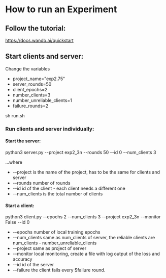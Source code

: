 # How to run an Experiment

## Follow the tutorial:

https://docs.wandb.ai/quickstart

## Start clients and server:

Change the variables

* project_name="exp2.75"
* server_rounds=50
* client_epochs=2
* number_clients=3
* number_unreliable_clients=1
* failure_rounds=2

sh run.sh

### Run clients and server individually:

#### Start the server:

python3 server.py --project exp2_3n --rounds 50 --id 0 --num_clients 3

...where

* --project is the name of the project, has to be the same for clients and server
* --rounds number of rounds
* --id id of the client - each client needs a different one
* --num_clients is the total number of clients

#### Start a client:

python3 client.py --epochs 2 --num_clients 3 --project exp2_3n --monitor False --id 0

* --epochs number of local training epochs
* --num_clients same as num_clients of server, the reliable clients are num_clients - number_unreliable_clients
* --project same as project of server
* --monitor local monitoring, create a file with log output of the loss and accuracy
* --id id of the server
* --failure the client fails every $failure round.